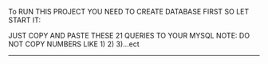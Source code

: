 To RUN THIS PROJECT YOU NEED TO CREATE DATABASE FIRST SO LET START IT:

JUST COPY AND PASTE THESE 21 QUERIES TO YOUR MYSQL
NOTE: DO NOT COPY NUMBERS LIKE 1) 2) 3)...ect

-----------------------------------------------------------------------------------------------------
